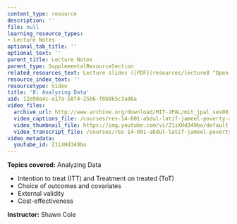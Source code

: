 ```yaml
---
content_type: resource
description: ''
file: null
learning_resource_types:
- Lecture Notes
optional_tab_title: ''
optional_text: ''
parent_title: Lecture Notes
parent_type: SupplementalResourceSection
related_resources_text: Lecture slides ([PDF](resources/lecture8 "Open in a new window."))
resource_index_text: ''
resourcetype: Video
title: '8: Analyzing Data'
uid: 12e90a4c-a17a-58f4-25b6-f0b8b5c3ad6a
video_files:
  archive_url: http://www.archive.org/download/MIT-JPAL/mit_jpal_ses08_en_300k.mp4
  video_captions_file: /courses/res-14-001-abdul-latif-jameel-poverty-action-lab-executive-training-evaluating-social-programs-2009-spring-2009/0d3e92dfd0445e52932bd4b3c9b20187_Z1iXHd349bo.vtt
  video_thumbnail_file: https://img.youtube.com/vi/Z1iXHd349bo/default.jpg
  video_transcript_file: /courses/res-14-001-abdul-latif-jameel-poverty-action-lab-executive-training-evaluating-social-programs-2009-spring-2009/6e0cecbbd9e559d58833b626aa1c08c8_Z1iXHd349bo.pdf
video_metadata:
  youtube_id: Z1iXHd349bo
---
```


**Topics covered:** Analyzing Data

*   Intention to treat (ITT) and Treatment on treated (ToT)
*   Choice of outcomes and covariates
*   External validity
*   Cost-effectiveness

**Instructor:** Shawn Cole